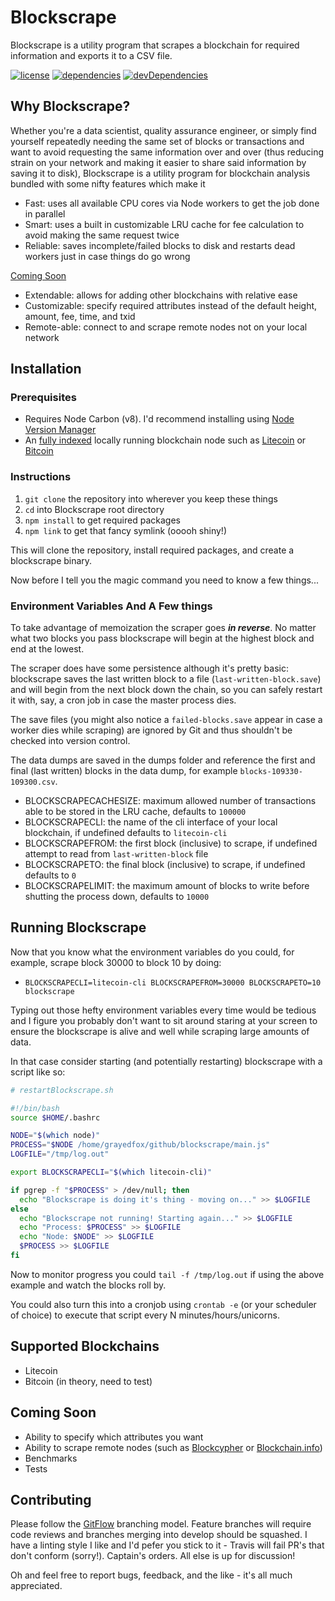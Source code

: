 # Blockscrape

Blockscrape is a utility program that scrapes a blockchain for required information and exports it to a CSV file.

[![license](https://img.shields.io/github/license/mashape/apistatus.svg)][0]
[![dependencies](https://david-dm.org/grayedfox/blockscrape/status.svg)](https://david-dm.org/grayedfox/blockscrape)
[![devDependencies](https://david-dm.org/grayedfox/blockscrape/dev-status.svg)](https://david-dm.org/grayedfox/blockscrape?type=dev)

## Why Blockscrape?

Whether you're a data scientist, quality assurance engineer, or simply find yourself repeatedly needing the same set of
blocks or transactions and want to avoid requesting the same information over and over (thus reducing strain on your
network and making it easier to share said information by saving it to disk), Blockscrape is a utility program for
blockchain analysis bundled with some nifty features which make it

* Fast: uses all available CPU cores via Node workers to get the job done in parallel
* Smart: uses a built in customizable LRU cache for fee calculation to avoid making the same request twice
* Reliable: saves incomplete/failed blocks to disk and restarts dead workers just in case things do go wrong

[Coming Soon](#coming-soon)

* Extendable: allows for adding other blockchains with relative ease
* Customizable: specify required attributes instead of the default height, amount, fee, time, and txid
* Remote-able: connect to and scrape remote nodes not on your local network

## Installation

### Prerequisites

* Requires Node Carbon (v8). I'd recommend installing using [Node Version Manager][2]
* An [fully indexed][7] locally running blockchain node such as [Litecoin][3] or [Bitcoin][4]

### Instructions

 1. `git clone` the repository into wherever you keep these things
 2. `cd` into Blockscrape root directory
 3. `npm install` to get required packages
 4. `npm link` to get that fancy symlink (ooooh shiny!)

This will clone the repository, install required packages, and create a blockscrape binary.

Now before I tell you the magic command you need to know a few things...

### Environment Variables And A Few things

To take advantage of memoization the scraper goes ***in reverse***. No matter what two blocks you pass blockscrape will
begin at the highest block and end at the lowest.

The scraper does have some persistence although it's pretty basic: blockscrape saves the last written block to a file (`last-written-block.save`) and will begin from the next block down the chain, so you can safely restart it with, say, a
cron job in case the master process dies.

The save files (you might also notice a `failed-blocks.save` appear in case a worker dies while scraping) are ignored
by Git and thus shouldn't be checked into version control.

The data dumps are saved in the dumps folder and reference the first and final (last written) blocks
in the data dump, for example `blocks-109330-109300.csv`.

* BLOCKSCRAPECACHESIZE: maximum allowed number of transactions able to be stored in the LRU cache, defaults to `100000`
* BLOCKSCRAPECLI: the name of the cli interface of your local blockchain, if undefined defaults to `litecoin-cli`
* BLOCKSCRAPEFROM: the first block (inclusive) to scrape, if undefined attempt to read from `last-written-block` file
* BLOCKSCRAPETO: the final block (inclusive) to scrape, if undefined defaults to `0`
* BLOCKSCRAPELIMIT: the maximum amount of blocks to write before shutting the process down, defaults to `10000`

## Running Blockscrape

Now that you know what the environment variables do you could, for example, scrape block 30000 to block 10 by doing:

* `BLOCKSCRAPECLI=litecoin-cli BLOCKSCRAPEFROM=30000 BLOCKSCRAPETO=10 blockscrape`

Typing out those hefty environment variables every time would be tedious and I figure you probably don't want to sit
around staring at your screen to ensure the blockscrape is alive and well while scraping large amounts of data.

In that case consider starting (and potentially restarting) blockscrape with a script like so:

```bash
# restartBlockscrape.sh

#!/bin/bash
source $HOME/.bashrc

NODE="$(which node)"
PROCESS="$NODE /home/grayedfox/github/blockscrape/main.js"
LOGFILE="/tmp/log.out"

export BLOCKSCRAPECLI="$(which litecoin-cli)"

if pgrep -f "$PROCESS" > /dev/null; then
  echo "Blockscrape is doing it's thing - moving on..." >> $LOGFILE
else
  echo "Blockscrape not running! Starting again..." >> $LOGFILE
  echo "Process: $PROCESS" >> $LOGFILE
  echo "Node: $NODE" >> $LOGFILE
  $PROCESS >> $LOGFILE
fi
```

Now to monitor progress you could `tail -f /tmp/log.out` if using the above example and watch the blocks roll by.

You could also turn this into a cronjob using `crontab -e` (or your scheduler of choice) to execute that script every N minutes/hours/unicorns.

## Supported Blockchains

* Litecoin
* Bitcoin (in theory, need to test)

## Coming Soon

* Ability to specify which attributes you want
* Ability to scrape remote nodes (such as [Blockcypher][5] or [Blockchain.info][6])
* Benchmarks
* Tests

## Contributing

Please follow the [GitFlow][1] branching model. Feature branches will require code reviews
and branches merging into develop should be squashed. I have a linting style I like and I'd pefer you stick to it -
Travis will fail PR's that don't conform (sorry!). Captain's orders. All else is up for discussion!

Oh and feel free to report bugs, feedback, and the like - it's all much appreciated.

[0]: https://raw.githubusercontent.com/GrayedFox/blockscrape/master/LICENSE
[1]: http://nvie.com/posts/a-successful-git-branching-model/
[2]: https://github.com/creationix/nvm
[3]: https://litecoin.org
[4]: https://bitcoin.org/en/
[5]: https://live.blockcypher.com
[6]: https://blockchain.info
[7]: https://en.bitcoin.it/wiki/Running_Bitcoin#Command-line_arguments
